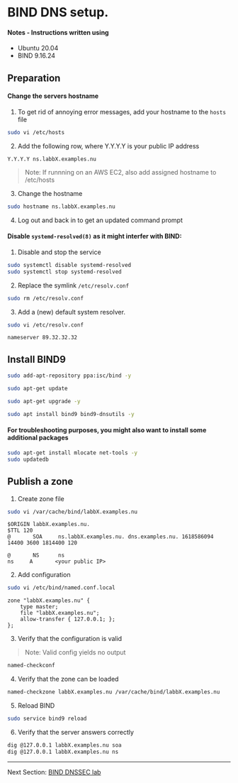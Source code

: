 #  BIND DNS setup.

#### Notes - Instructions written using

* Ubuntu 20.04
* BIND 9.16.24


## Preparation

#### Change the servers hostname

1. To get rid of annoying error messages, add your hostname to the `hosts` file

```bash
sudo vi /etc/hosts
```

2. Add the following row, where Y.Y.Y.Y is your public IP address
```
Y.Y.Y.Y ns.labbX.examples.nu
```

> Note: If runnning on an AWS EC2, also add assigned hostname to /etc/hosts 


3. Change the hostname
```bash
sudo hostname ns.labbX.examples.nu
```

4. Log out and back in to get an updated command prompt

#### Disable `systemd-resolved(8)` as it might interfer with BIND:

1. Disable and stop the service
```bash
sudo systemctl disable systemd-resolved
sudo systemctl stop systemd-resolved
```

2. Replace the symlink `/etc/resolv.conf` 
```bash
sudo rm /etc/resolv.conf
```

3. Add a (new) default system resolver.
```bash
sudo vi /etc/resolv.conf
```

```
nameserver 89.32.32.32
```


## Install BIND9
```bash
sudo add-apt-repository ppa:isc/bind -y
```
```bash
sudo apt-get update
```
```bash
sudo apt-get upgrade -y
```
```bash
sudo apt install bind9 bind9-dnsutils -y
```

#### For troubleshooting purposes, you might also want to install some additional packages
```bash
sudo apt-get install mlocate net-tools -y
sudo updatedb
```

## Publish a zone

1. Create zone file
```bash
sudo vi /var/cache/bind/labbX.examples.nu
```
```
$ORIGIN labbX.examples.nu.
$TTL 120
@       SOA     ns.labbX.examples.nu. dns.examples.nu. 1618586094 14400 3600 1814400 120

@       NS      ns
ns     A       <your public IP>
```

2. Add configuration
```bash
sudo vi /etc/bind/named.conf.local
```
```
zone "labbX.examples.nu" {
    type master;
    file "labbX.examples.nu";
    allow-transfer { 127.0.0.1; };
};
```

3. Verify that the configuration is valid
> Note: Valid config yields no output
```bash
named-checkconf
```


4. Verify that the zone can be loaded
```bash
named-checkzone labbX.examples.nu /var/cache/bind/labbX.examples.nu
```

5. Reload BIND
```bash
sudo service bind9 reload
```

6. Verify that the server answers correctly
```bash
dig @127.0.0.1 labbX.examples.nu soa
dig @127.0.0.1 labbX.examples.nu ns
```

---
Next Section: [BIND DNSSEC lab](BIND-dnssec.md)

